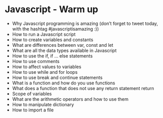 # Javascript - Warm up

* Why Javascript programming is amazing (don’t forget to tweet today, with the hashtag #javascriptisamazing :))
* How to run a Javascript script
* How to create variables and constants
* What are differences between var, const and let
* What are all the data types available in Javascript
* How to use the if, if ... else statements
* How to use comments
* How to affect values to variables
* How to use while and for loops
* How to use break and continue statements
* What is a function and how do you use functions
* What does a function that does not use any return statement return
* Scope of variables
* What are the arithmetic operators and how to use them
* How to manipulate dictionary
* How to import a file
